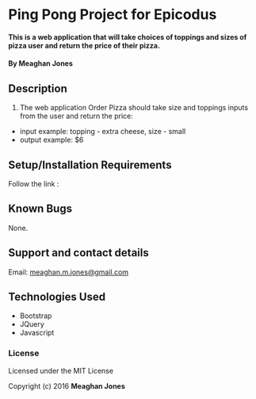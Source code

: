 # Ping Pong Project for Epicodus

#### This is a web application that will take choices of toppings and sizes of pizza user and return the price of their pizza.

#### By Meaghan Jones

## Description

 1) The web application Order Pizza should take size and toppings inputs from the user and return the price:<br>
 * input example: topping - extra cheese, size - small
 * output example: $6

## Setup/Installation Requirements

Follow the link :


## Known Bugs

None.  

## Support and contact details

Email: meaghan.m.jones@gmail.com

## Technologies Used

* Bootstrap
* JQuery
* Javascript

### License

Licensed under the MIT License

Copyright (c) 2016 **Meaghan Jones**
